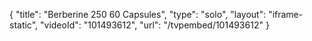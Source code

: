 {
    "title": "Berberine 250  60 Capsules",
    "type": "solo",
    "layout": "iframe-static",
    "videoId": "101493612",
    "url": "\/tvpembed\/101493612"
}